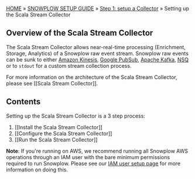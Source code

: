 [HOME](Home) » [SNOWPLOW SETUP GUIDE](Setting-up-Snowplow) » [Step 1: setup a Collector](Setting-up-a-Collector) » Setting up the Scala Stream Collector

## Overview of the Scala Stream Collector

The Scala Stream Collector allows near-real-time processing (Enrichment, Storage, Analytics) of a
Snowplow raw event stream. Snowplow raw events can be sunk to either [Amazon Kinesis][kinesis],
[Google PubSub][pubsub], [Apache Kafka][kafka], [NSQ][nsq] or to `stdout` for a custom stream
collection process.

For more information on the architecture of the Scala Stream Collector, please see [[Scala Stream Collector]].

## Contents

Setting up the Scala Stream Collector is a 3 step process:

1. [[Install the Scala Stream Collector]]
2. [[Configure the Scala Stream Collector]]
3. [[Run the Scala Stream Collector]]

**Note**: If you're running on AWS, we recommend running all Snowplow AWS operations through an IAM
user with the bare minimum permissions required to run Snowplow. Please see our
[IAM user setup page](IAM-setup) for more information on doing this.

[kinesis]: http://aws.amazon.com/kinesis/
[kafka]: http://kafka.apache.org/
[nsq]: http://nsq.io
[pubsub]: https://cloud.google.com/pubsub/
